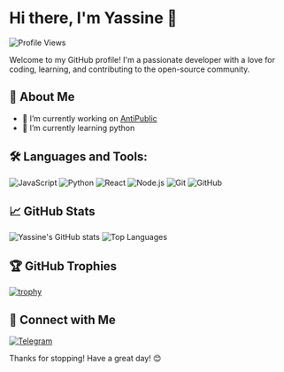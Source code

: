 # Hi there, I'm Yassine 👋

![Profile Views](https://komarev.com/ghpvc/?username=yassine9-11)

Welcome to my GitHub profile! I'm a passionate developer with a love for coding, learning, and contributing to the open-source community.

## 🚀 About Me
- 🔭 I’m currently working on [AntiPublic](https://github.com/yassine9-11/antipublic)
- 🌱 I’m currently learning python

## 🛠️ Languages and Tools:
![JavaScript](https://img.shields.io/badge/-JavaScript-000?&logo=JavaScript)
![Python](https://img.shields.io/badge/-Python-000?&logo=Python)
![React](https://img.shields.io/badge/-React-000?&logo=React)
![Node.js](https://img.shields.io/badge/-Node.js-000?&logo=Node.js)
![Git](https://img.shields.io/badge/-Git-000?&logo=Git)
![GitHub](https://img.shields.io/badge/-GitHub-000?&logo=GitHub)

## 📈 GitHub Stats
![Yassine's GitHub stats](https://github-readme-stats.vercel.app/api?username=yassine9-11&show_icons=true&theme=radical)
![Top Languages](https://github-readme-stats.vercel.app/api/top-langs/?username=yassine9-11&layout=compact&theme=radical)

## 🏆 GitHub Trophies
[![trophy](https://github-profile-trophy.vercel.app/?username=yassine9-11&theme=monokai)](https://github.com/ryo-ma/github-profile-trophy)

## 🔗 Connect with Me
[![Telegram](https://img.shields.io/badge/-Telegram-000?&logo=Telegram&logoColor=1DA1F2)](https://telegram.me/yassine9_11)

Thanks for stopping! Have a great day! 😊
